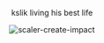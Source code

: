 <p align="center">kslik living his best life</p>

<p align="center">
  <img src="https://github.com/user-attachments/assets/01c524bc-a8a2-4974-b3fa-a4269d56ea8d" alt="scaler-create-impact">
</p>

